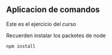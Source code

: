 ## Aplicacion de comandos
Este es el ejercicio del curso

Recuerden instalar los packetes de node

```
npm install
 ```